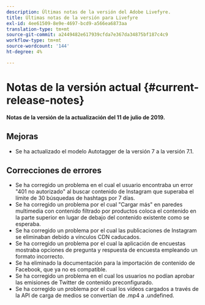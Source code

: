 ```yaml
---
description: Últimas notas de la versión del Adobe Livefyre.
title: Últimas notas de la versión para Livefyre
exl-id: 4ee61509-8e9e-4697-bcd9-a566ea6873aa
translation-type: tm+mt
source-git-commit: a2449482e617939cfda7e367da34875bf187c4c9
workflow-type: tm+mt
source-wordcount: '144'
ht-degree: 4%

---
```


# Notas de la versión actual {#current-release-notes}

**Notas de la versión de la actualización del 11 de julio de 2019.**

## Mejoras

* Se ha actualizado el modelo Autotagger de la versión 7 a la versión 7.1.

## Correcciones de errores

* Se ha corregido un problema en el cual el usuario encontraba un error &quot;401 no autorizado&quot; al buscar contenido de Instagram que superaba el límite de 30 búsquedas de hashtags por 7 días.
* Se ha corregido un problema por el cual &quot;Cargar más&quot; en paredes multimedia con contenido filtrado por productos coloca el contenido en la parte superior en lugar de debajo del contenido existente como se esperaba.
* Se ha corregido un problema por el cual las publicaciones de Instagram se eliminaban debido a vínculos CDN caducados.
* Se ha corregido un problema por el cual la aplicación de encuestas mostraba opciones de pregunta y respuesta de encuesta empleando un formato incorrecto.
* Se ha eliminado la documentación para la importación de contenido de Facebook, que ya no es compatible.
* Se ha corregido un problema en el cual los usuarios no podían aprobar las emisiones de Twitter de contenido preconfigurado.
* Se ha corregido un problema por el cual los vídeos cargados a través de la API de carga de medios se convertían de .mp4 a .undefined.
